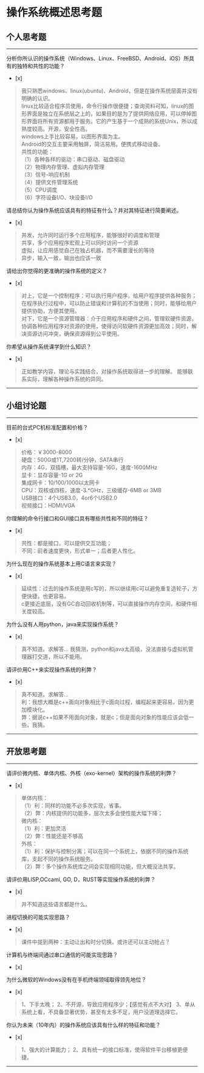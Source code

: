 # 操作系统概述思考题

## 个人思考题

---

分析你所认识的操作系统（Windows、Linux、FreeBSD、Android、iOS）所具有的独特和共性的功能？
- [x] 

> 我只熟悉windows、linux(ubuntu)、Android，但是在操作系统层面并没有明确的认识。  
> linux比较适合程序员使用，命令行操作很便捷；查询资料可知，linux的图形界面是独立在系统层之上的，如果目的是为了提供网络应用，可以停掉图形界面将所有资源都用于服务。它的产生基于一个成熟的系统Unix，所以成熟度较高。开源，安全性高。  
> windows上手比较容易，以图形界面为主。  
> Android的交互主要采用触屏，简洁易用。便携式移动设备。  
> 共性的功能：  
（1）各种各样的驱动：串口驱动、磁盘驱动  
（2）物理内存管理、虚拟内存管理  
（3）信号-响应机制  
（4）提供文件管理系统  
（5）CPU调度  
（6）字符设备I/O、块设备I/O  

请总结你认为操作系统应该具有的特征有什么？并对其特征进行简要阐述。
- [x] 

> 并发，允许同时运行多个应用程序，能够很好的调度和管理  
> 共享，多个应用程序宏观上可以同时访问一个资源  
> 虚拟，让应用感觉自己在独占机器，而不需要漫长的等待  
> 异步，输入一致，输出也应该一致  

请给出你觉得的更准确的操作系统的定义？
- [x] 

> 对上，它是一个控制程序：可以执行用户程序，给用户程序提供各种服务；在程序执行过程中，可以防止错误和计算机的不当使用；同时，能够给用户提供协助，方便其使用。  
> 对下，它是一个资源管理器：介于应用程序和硬件之间，管理软硬件资源，协调各种应用程序对资源的使用，使得访问软硬件资源更加高效；同时，解决资源访问冲突，确保资源得到公平使用。  

你希望从操作系统课学到什么知识？
- [x] 

> 正如教学内容，理论与实践结合，对操作系统取得进一步的理解。
> 能够联系实际，理解各种操作系统的异同。

---

## 小组讨论题

---

目前的台式PC机标准配置和价格？
- [x] 

> 价格：￥3000-8000  
> 硬盘：500G或1T,7200转/分钟，SATA串行  
> 内存：4G，双插槽，最大支持容量-16G，速度-1600MHz  
> 显卡：显存容量-1G or 2G  
> 集成网卡：10/100/1000以太网卡  
> CPU：双核或四核，速度-3.*GHz，三级缓存-6MB or 3MB  
> USB接口：4个USB3.0，4or6个USB2.0  
> 视频接口：HDMI/VGA  

你理解的命令行接口和GUI接口具有哪些共性和不同的特征？
- [x] 

> 共性：都是接口，可以提供交互功能；  
> 不同：前者速度更快，形式单一；后者更人性化。  

为什么现在的操作系统基本上用C语言来实现？
- [x] 

> 延续性：过去的操作系统是用c写的，所以继续用c可以避免重复造轮子，方便快捷，也更容易。  
> c更接近底层，没有GC自动回收机制等，可以直接操作内存空间，和硬件相关度较高。  

为什么没有人用python，java来实现操作系统？
- [x] 

> 真不知道。求解答...
> 我猜测，python和java太高级，没法直接与虚拟机管理器打交道，所以不能用。

请评价用C++来实现操作系统的利弊？
- [x] 

> 真不知道。求解答...  
> 利：我想大概是c++面向对象相比于c面向过程，编程起来更容易，因为更加模块化。  
> 弊：据说c++如果不用面向对象，就是c；但是面向对象的性能应该会低一些，我猜。  

---

## 开放思考题

---

请评价微内核、单体内核、外核（exo-kernel）架构的操作系统的利弊？
- [x] 

> 单体内核：  
（1）利：同样的功能不必多次实现，省事。  
（2）弊：内核提供的功能多，层次太多会使性能大幅下降；  
> 微内核：  
（1）利：更加灵活  
（2）弊：性能还是不够高  
> 外核：  
（1）利：保护与控制分离；可以在同一个系统上，依据不同的操作系统库，支起不同的操作系统服务。  
（2）弊：多个操作系统库之间会实现相同功能，但大概没法共享。  

请评价用LISP,OCcaml, GO, D，RUST等实现操作系统的利弊？
- [x]  

>  并不知道这些语言都是什么。

进程切换的可能实现思路？
- [x] 

> 课件中提到两种：主动让出和时分切换。或许还可以主动抢占？ 

计算机与终端间通过串口通信的可能实现思路？
- [x]  

>  

为什么微软的Windows没有在手机终端领域取得领先地位？
- [x] 

> 1、下手太晚；
> 2、不开源，导致应用程序少；【感觉有点不大对】
> 3、单从系统上看，不具备显著优势，甚至有太多不足，用户没道理选择它。

你认为未来（10年内）的操作系统应该具有什么样的特征和功能？
- [x] 

> 1、强大的计算能力；
> 2、具有统一的接口标准，使得软件平台移植更便捷。

---
